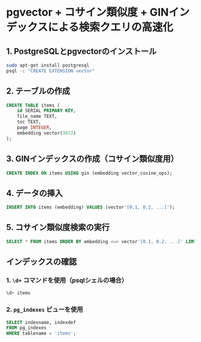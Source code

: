 
# pgvector + コサイン類似度 + GINインデックスによる検索クエリの高速化

## 1. PostgreSQLとpgvectorのインストール

```bash
sudo apt-get install postgresql
psql -c "CREATE EXTENSION vector"
```

## 2. テーブルの作成

```sql
CREATE TABLE items (
    id SERIAL PRIMARY KEY,
    file_name TEXT,
    toc TEXT,
    page INTEGER,
    embedding vector(3072)
);
```

## 3. GINインデックスの作成（コサイン類似度用）

```sql
CREATE INDEX ON items USING gin (embedding vector_cosine_ops);
```

## 4. データの挿入

```sql
INSERT INTO items (embedding) VALUES (vector'[0.1, 0.2, ...]');
```

## 5. コサイン類似度検索の実行

```sql
SELECT * FROM items ORDER BY embedding <=> vector'[0.1, 0.2, ...]' LIMIT 10;
```

## インデックスの確認

### 1. `\d+` コマンドを使用（psqlシェルの場合）

```sql
\d+ items
```

### 2. `pg_indexes` ビューを使用

```sql
SELECT indexname, indexdef
FROM pg_indexes
WHERE tablename = 'items';
```
